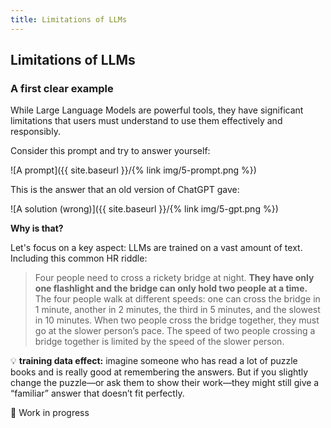 ```yaml
---
title: Limitations of LLMs
---
```


## Limitations of LLMs

### A first clear example

While Large Language Models are powerful tools, they have significant limitations that users must understand to use them effectively and responsibly.

Consider this prompt and try to answer yourself:

![A prompt]({{ site.baseurl }}/{% link img/5-prompt.png %})


This is the answer that an old version of ChatGPT gave:

![A solution (wrong)]({{ site.baseurl }}/{% link img/5-gpt.png %})




**Why is that?**

Let's focus on a key aspect: LLMs are trained on a vast amount of text. Including this common HR riddle:

> Four people need to cross a rickety bridge at night. **They have only one flashlight and the bridge can only hold two people at a time.** 
The four people walk at different speeds: one can cross the bridge in 1 minute, another in 2 minutes, the third in 5 minutes, and the slowest in 10 minutes. When two people cross the bridge together, they must go at the slower person’s pace. The speed of two people crossing a bridge together is limited by the speed of the slower person.

:bulb: **training data effect:** imagine someone who has read a lot of puzzle books and is really good at remembering the answers. But if you slightly change the puzzle—or ask them to show their work—they might still give a “familiar” answer that doesn’t fit perfectly.

:construction: Work in progress